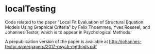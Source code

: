 # localTesting
Code related to the paper "Local Fit Evaluation of Structural Equation Models Using Graphical Criteria" by 
Felix Thoemmes, Yves Rosseel, and Johannes Textor, which is to appear in Psychological Methods.

A prepublication version of the paper is available at http://johannes-textor.name/papers/2017-psych-methods.pdf

